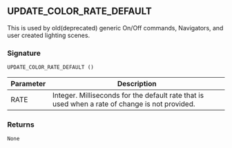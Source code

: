 ## UPDATE\_COLOR\_RATE\_DEFAULT

This is used by old(deprecated) generic On/Off commands, Navigators, and user created lighting scenes.


### Signature

`UPDATE_COLOR_RATE_DEFAULT ()`


| Parameter | Description |
| --- | --- |
| RATE | Integer. Milliseconds for the default rate that is used when a rate of change is not provided. |


### Returns

`None`
